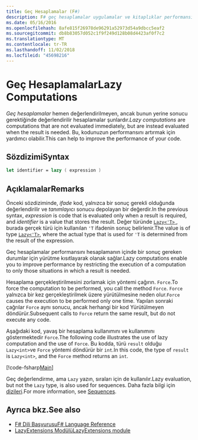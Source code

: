 ```yaml
---
title: Geç Hesaplamalar (F#)
description: F# geç hesaplamalar uygulamalar ve kitaplıklar performansını nasıl artırabileceğinizi öğrenin.
ms.date: 05/16/2016
ms.openlocfilehash: 8afe815f26978de96291a52973d54a9dbcc5eaf2
ms.sourcegitcommit: db8b83057d052c1f9f249d128b08d4423af0f7c2
ms.translationtype: MT
ms.contentlocale: tr-TR
ms.lasthandoff: 11/02/2018
ms.locfileid: "45698216"
---
```

# <a name="lazy-computations"></a><span data-ttu-id="9da4b-103">Geç Hesaplamalar</span><span class="sxs-lookup"><span data-stu-id="9da4b-103">Lazy Computations</span></span>

<span data-ttu-id="9da4b-104">*Geç hesaplamalar* hemen değerlendirilmeyen, ancak bunun yerine sonucu gerektiğinde değerlendirilir hesaplamalar şunlardır.</span><span class="sxs-lookup"><span data-stu-id="9da4b-104">*Lazy computations* are computations that are not evaluated immediately, but are instead evaluated when the result is needed.</span></span> <span data-ttu-id="9da4b-105">Bu, kodunuzun performansını artırmak için yardımcı olabilir.</span><span class="sxs-lookup"><span data-stu-id="9da4b-105">This can help to improve the performance of your code.</span></span>

## <a name="syntax"></a><span data-ttu-id="9da4b-106">Sözdizimi</span><span class="sxs-lookup"><span data-stu-id="9da4b-106">Syntax</span></span>

```fsharp
let identifier = lazy ( expression )
```

## <a name="remarks"></a><span data-ttu-id="9da4b-107">Açıklamalar</span><span class="sxs-lookup"><span data-stu-id="9da4b-107">Remarks</span></span>

<span data-ttu-id="9da4b-108">Önceki sözdiziminde, *ifade* kod, yalnızca bir sonuç gerekli olduğunda değerlendirilir ve *tanımlayıcı* sonucu depolayan bir değerdir.</span><span class="sxs-lookup"><span data-stu-id="9da4b-108">In the previous syntax, *expression* is code that is evaluated only when a result is required, and *identifier* is a value that stores the result.</span></span> <span data-ttu-id="9da4b-109">Değer türünde [ `Lazy<'T>` ](https://msdn.microsoft.com/library/b29d0af5-6efb-4a55-a278-2662a4ecc489), burada gerçek türü için kullanılan `'T` ifadenin sonuç belirlenir.</span><span class="sxs-lookup"><span data-stu-id="9da4b-109">The value is of type [`Lazy<'T>`](https://msdn.microsoft.com/library/b29d0af5-6efb-4a55-a278-2662a4ecc489), where the actual type that is used for `'T` is determined from the result of the expression.</span></span>

<span data-ttu-id="9da4b-110">Geç hesaplamalar performansını hesaplamanın içinde bir sonuç gereken durumlar için yürütme kısıtlayarak olanak sağlar.</span><span class="sxs-lookup"><span data-stu-id="9da4b-110">Lazy computations enable you to improve performance by restricting the execution of a computation to only those situations in which a result is needed.</span></span>

<span data-ttu-id="9da4b-111">Hesaplama gerçekleştirilmesini zorlamak için yöntemi çağırın. `Force`.</span><span class="sxs-lookup"><span data-stu-id="9da4b-111">To force the computation to be performed, you call the method `Force`.</span></span> <span data-ttu-id="9da4b-112">`Force` yalnızca bir kez gerçekleştirilmek üzere yürütülmesine neden olur.</span><span class="sxs-lookup"><span data-stu-id="9da4b-112">`Force` causes the execution to be performed only one time.</span></span> <span data-ttu-id="9da4b-113">Yapılan sonraki çağrılar `Force` aynı sonucu, ancak herhangi bir kod Yürütülmeyen döndürür.</span><span class="sxs-lookup"><span data-stu-id="9da4b-113">Subsequent calls to `Force` return the same result, but do not execute any code.</span></span>

<span data-ttu-id="9da4b-114">Aşağıdaki kod, yavaş bir hesaplama kullanımını ve kullanımını göstermektedir `Force`.</span><span class="sxs-lookup"><span data-stu-id="9da4b-114">The following code illustrates the use of lazy computation and the use of `Force`.</span></span> <span data-ttu-id="9da4b-115">Bu kodda, türü `result` olduğu `Lazy<int>`ve `Force` yöntemi döndürür bir `int`.</span><span class="sxs-lookup"><span data-stu-id="9da4b-115">In this code, the type of `result` is `Lazy<int>`, and the `Force` method returns an `int`.</span></span>

[!code-fsharp[Main](../../../samples/snippets/fsharp/lang-ref-2/snippet73011.fs)]

<span data-ttu-id="9da4b-116">Geç değerlendirme, ama `Lazy` yazın, sıraları için de kullanılır.</span><span class="sxs-lookup"><span data-stu-id="9da4b-116">Lazy evaluation, but not the `Lazy` type, is also used for sequences.</span></span> <span data-ttu-id="9da4b-117">Daha fazla bilgi için [dizileri](sequences.md).</span><span class="sxs-lookup"><span data-stu-id="9da4b-117">For more information, see [Sequences](sequences.md).</span></span>

## <a name="see-also"></a><span data-ttu-id="9da4b-118">Ayrıca bkz.</span><span class="sxs-lookup"><span data-stu-id="9da4b-118">See also</span></span>

- [<span data-ttu-id="9da4b-119">F# Dili Başvurusu</span><span class="sxs-lookup"><span data-stu-id="9da4b-119">F# Language Reference</span></span>](index.md)
- [<span data-ttu-id="9da4b-120">LazyExtensions Modülü</span><span class="sxs-lookup"><span data-stu-id="9da4b-120">LazyExtensions module</span></span>](https://msdn.microsoft.com/library/86671f40-84a0-402a-867d-ae596218d948)
